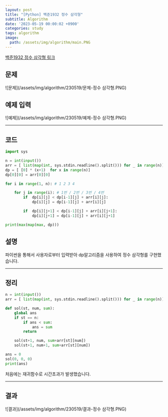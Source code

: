 ```yaml
---
layout: post
title: "[Python] 백준1932 정수 삼각형"
subtitle: Algorithm
date: '2023-05-19 00:00:02 +0900'
categories: study
tags: algorithm
image:
  path: /assets/img/algorithm/main.PNG
---
```


[백준1932 정수 삼각형 링크](https://www.acmicpc.net/problem/1932)

<!--more-->

## 문제
![문제](/assets/img/algorithm/230519/문제-정수 삼각형.PNG)

## 예제 입력
![예제](/assets/img/algorithm/230519/예제-정수 삼각형.PNG)

---

## 코드
```Python
import sys

n = int(input())
arr = [ list(map(int, sys.stdin.readline().split())) for _ in range(n)]
dp = [ [0] * (x+1)  for x in range(n)]
dp[0][0] = arr[0][0]

for i in range(1, n): # 1 2 3 4

    for j in range(i): # 1번 / 2번 / 3번 / 4번
        if  dp[i][j] < dp[i-1][j] + arr[i][j]:
            dp[i][j] = dp[i-1][j] + arr[i][j]

        if  dp[i][j+1] < dp[i-1][j] + arr[i][j+1]:
            dp[i][j+1] = dp[i-1][j] + arr[i][j+1]

print(max(map(max, dp)))
```
## 설명
파이썬을 통해서 사용자로부터 입력받아 dp알고리즘을 사용하여 정수 삼각형를 구현했습니다. <br>

---

## 정리
```Python
n = int(input())
arr = [ list(map(int, sys.stdin.readline().split())) for _ in range(n)]

def sol(st, num, sum):
    global ans
    if st == n:
        if ans < sum:
            ans = sum
        return

    sol(st+1, num, sum+arr[st][num])
    sol(st+1, num+1, sum+arr[st][num])

ans = 0
sol(0, 0, 0)
print(ans)
```
처음에는 재귀함수로 시간초과가 발생했습니다.<br>

---

## 결과
![결과](/assets/img/algorithm/230519/결과-정수 삼각형.PNG)